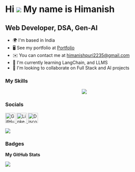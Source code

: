 Hi ![](https://user-images.githubusercontent.com/18350557/176309783-0785949b-9127-417c-8b55-ab5a4333674e.gif) My name is Himanish
=================================================================================================================================

Web Developer, DSA, Gen-AI
--------------------------

* 🌍  I'm based in India
* 🖥️  See my portfolio at [Portfolio](http://himanishpuri.tech)
* ✉️  You can contact me at [himanishpuri2235@gmail.com](mailto:himanishpuri2235@gmail.com)
* 🧠  I'm currently learning LangChain, and LLMS
* 👥  I'm looking to collaborate on Full Stack and AI projects

<p align="left">

### My Skills

<p align="center"><a href="https://skillicons.dev"><img src="[https://skillicons.dev/icons?i=git,kubernetes,docker,c,vim](https://skillicons.dev/icons?i=js,html,css,aws,c,cpp,cmake,docker,express,fastapi,firebase,git,github,githubactions,go,graphql,latex,mongodb,mysql,nextjs,nodejs,npm,postman,py,react,redis,sqlite,tailwind,ts,ubuntu,vim,vscode,webpack"/></a></p>

### Socials

<p align="left"> <a href="https://www.github.com/himanishpuri" target="_blank" rel="noreferrer"> <picture> <source media="(prefers-color-scheme: dark)" srcset="https://raw.githubusercontent.com/danielcranney/readme-generator/main/public/icons/socials/github-dark.svg" /> <source media="(prefers-color-scheme: light)" srcset="https://raw.githubusercontent.com/danielcranney/readme-generator/main/public/icons/socials/github.svg" /> <img src="https://raw.githubusercontent.com/danielcranney/readme-generator/main/public/icons/socials/github.svg" width="32" height="32" alt="GitHub" title="GitHub" /> </picture> </a> <a href="https://www.linkedin.com/in/himanish-puri-hk108" target="_blank" rel="noreferrer"> <picture> <source media="(prefers-color-scheme: dark)" srcset="https://raw.githubusercontent.com/danielcranney/readme-generator/main/public/icons/socials/linkedin-dark.svg" /> <source media="(prefers-color-scheme: light)" srcset="https://raw.githubusercontent.com/danielcranney/readme-generator/main/public/icons/socials/linkedin.svg" /> <img src="https://raw.githubusercontent.com/danielcranney/readme-generator/main/public/icons/socials/linkedin.svg" width="32" height="32" alt="LinkedIn" title="LinkedIn" /> </picture> </a> <a href="https://discord.com/users/himanishpuri2235" target="_blank" rel="noreferrer"> <picture> <source media="(prefers-color-scheme: dark)" srcset="https://raw.githubusercontent.com/danielcranney/readme-generator/main/public/icons/socials/discord-dark.svg" /> <source media="(prefers-color-scheme: light)" srcset="https://raw.githubusercontent.com/danielcranney/readme-generator/main/public/icons/socials/discord.svg" /> <img src="https://raw.githubusercontent.com/danielcranney/readme-generator/main/public/icons/socials/discord.svg" width="32" height="32" alt="Discord" title="Discord" /> </picture> </a></p>
<a href="https://www.github.com/himanishpuri" target="_blank" rel="noreferrer"><img
src="https://img.shields.io/github/followers/himanishpuri?logo=github&style=for-the-badge&color=0f172a&labelColor=000000" /></a>

### Badges

<b>My GitHub Stats</b>

<a href="http://www.github.com/himanishpuri"><img src="https://github-readme-streak-stats.herokuapp.com/?user=himanishpuri&stroke=ffffff&background=000000&ring=3382ed&fire=3382ed&currStreakNum=ffffff&currStreakLabel=3382ed&sideNums=ffffff&sideLabels=ffffff&dates=ffffff&hide_border=true" /></a>
